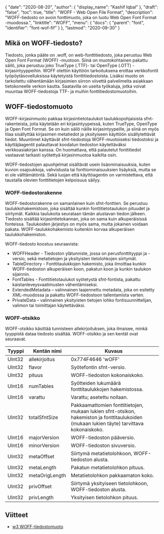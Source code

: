 {
  "date": "2020-08-20",
  "author": {
    "display_name": "Kashif Iqbal"
},
  "draft": "false",
  "toc": true,
  "title": "WOFF - Web Open File Format",
  "description": "WOFF-tiedosto on avoin fonttimuoto, joka on luotu Web Open Font Format -muodossa.",
  "linktitle": "WOFF",
  "menu": {
    "docs": {
      "parent": "font",
      "identifier": "font-wof-fif"
}
},
  "lastmod": "2020-09-30"
}

## Mikä on WOFF-tiedosto?

Tiedosto, jonka pääte on .woff, on web-fonttitiedosto, joka perustuu Web Open Font Format (WOFF) -muotoon. Siinä on muotokohtainen pakattu säilö, joka perustuu joko TrueType (.TTF)- tai OpenType (.OTT) -kirjasintyyppeihin. WOFF otettiin käyttöön tarkoituksena erottaa verkkofontit työpöytäsovelluksissa käytetyistä fonttitiedostoista. Lisäksi muoto on tarkoitettu vähentämään kirjasimien siirron viivettä palvelimelta asiakkaan tietokoneelle verkon kautta. Saatavilla on useita työkaluja, jotka voivat muuntaa WOFF-tiedostoja TTF- ja muihin fonttitiedostomuotoihin.

## WOFF-tiedostomuoto

WOFF-kirjasinmuoto pakkaa kirjasintietotaulukot taulukkopohjaisista sfnt-rakenteista, joita käytetään eri kirjasintyypeissä, kuten TrueType, OpenType ja Open Font Format. Se on kuin säilö näille kirjasintyypeille, ja siinä on myös tilaa sisällyttää kirjasimen metatiedot ja yksityiseen käyttöön sisällytettävät tiedot. Muuntimet käyttävät sfnt-tiedostoja WOFF-muotoiseksi tiedostoksi ja käyttäjäagentit palauttavat koodatun tiedoston käytettäväksi verkkoasiakirjan kanssa. On huomattava, että palautetut fonttitiedot vastaavat tarkasti syötettyä kirjasinmuotoa kaikilta osin.

WOFF-tiedostojen apuohjelmat sisältävät usein lisäominaisuuksia, kuten kuvion osajoukkoja, vahvistusta tai fonttiominaisuuksien lisäyksiä, mutta se ei ole välttämätöntä. Sekä luojan että käyttöagentin on varmistettava, että taustalla olevien fonttitietojen kelpoisuus säilyy.

### WOFF-tiedostorakenne

WOFF-tiedostorakenne on samanlainen kuin sfnt-fonttien. Se perustuu taulukkohakemistoon, joka sisältää kunkin fonttitietotaulukon pituudet ja siirtymät. Kaikkia taulukoita seurataan tämän alustavan tiedon jälkeen. Tiedosto sisältää kirjasintietokannan, joka on sama kuin alkuperäisissä fonteissa. Taulukoiden järjestys on myös sama, mutta jokainen voidaan pakata. WOFF-taulukkohakemisto kuitenkin korvaa alkuperäisen taulukkohakemiston.

WOFF-tiedosto koostuu seuraavista:

 * WOFFHeader - Tiedoston ylätunniste, jossa on perusfonttityyppi ja -versio, sekä metatietojen ja yksityisten tietolohkojen siirtymät.
 * TableDirectory - Fonttitaulukkojen hakemisto, joka ilmoittaa kunkin WOFF-tiedoston alkuperäisen koon, pakatun koon ja kunkin taulukon sijainnin.
 * FontTables - Fonttitietotaulukot syötetystä sfnt-fontista, pakattu kaistanleveysvaatimusten vähentämiseksi.
 * ExtendedMetadata – valinnainen laajennettu metadata, joka on esitetty XML-muodossa ja pakattu WOFF-tiedostoon tallentamista varten.
 * PrivateData – valinnainen yksityisten tietojen lohko fontisuunnittelijan, valimon tai toimittajan käytettäväksi.

### WOFF-otsikko
WOFF-otsikko käsittää tunnisteen allekirjoituksen, joka ilmaisee, minkä tyyppistä dataa tiedosto sisältää. WOFF-otsikko ja sen kentät ovat seuraavat.

|Tyyppi|Kentän nimi|Kuvaus|
---|---|---|
|UInt32|allekirjoitus |0x774F4646 'wOFF' |
|UInt32| flavor |Syötefontin sfnt-versio.|
|UInt32| pituus |WOFF-tiedoston kokonaiskoko.|
|UInt16| numTables |Syötteiden lukumäärä fonttitaulukkojen hakemistossa.|
|UInt16| varattu |Varattu; asetettu nollaan.|
|UInt32| totalSfntSize |Pakkaamattomien fonttitietojen, mukaan lukien sfnt-otsikon, hakemiston ja fonttitaulukoiden (mukaan lukien täyte) tarvittava kokonaiskoko.|
|UInt16| majorVersion |WOFF-tiedoston pääversio.|
|UInt16| minorVersion |WOFF-tiedoston sivuversio.|
|UInt32| metaOffset |Siirtymä metatietolohkoon, WOFF-tiedoston alusta.|
|UInt32| metaLength |Pakatun metatietolohkon pituus.|
|UInt32| metaOrigLength |Metatietolohkon pakkaamaton koko.|
|UInt32| privOffset |Siirtymä yksityiseen tietolohkoon, WOFF-tiedoston alusta.|
|UInt32| privLength |Yksityisen tietolohkon pituus.|

## Viitteet

 * [w3 WOFF-tiedostomuoto](https://www.w3.org/TR/WOFF/)

